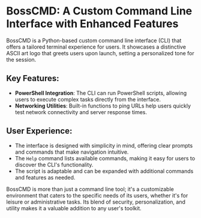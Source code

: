 # BossCMD: A Custom Command Line Interface with Enhanced Features

BossCMD is a Python-based custom command line interface (CLI) that offers a tailored terminal experience for users. It showcases a distinctive ASCII art logo that greets users upon launch, setting a personalized tone for the session.

## Key Features:
- **PowerShell Integration**: The CLI can run PowerShell scripts, allowing users to execute complex tasks directly from the interface.
- **Networking Utilities**: Built-in functions to ping URLs help users quickly test network connectivity and server response times.

## User Experience:
- The interface is designed with simplicity in mind, offering clear prompts and commands that make navigation intuitive.
- The `Help` command lists available commands, making it easy for users to discover the CLI's functionality.
- The script is adaptable and can be expanded with additional commands and features as needed.

BossCMD is more than just a command line tool; it's a customizable environment that caters to the specific needs of its users, whether it's for leisure or administrative tasks. Its blend of security, personalization, and utility makes it a valuable addition to any user's toolkit.
